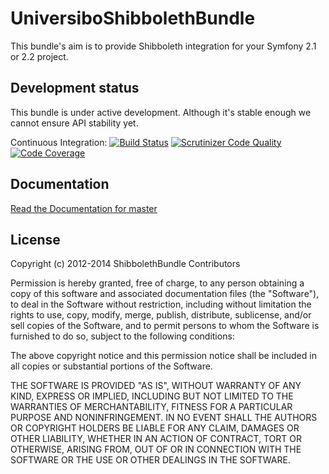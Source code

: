 UniversiboShibbolethBundle
==========================
This bundle's aim is to provide Shibboleth integration for your Symfony 2.1 or 2.2 project.

Development status
------------------
This bundle is under active development. Although it's stable enough we cannot ensure API stability yet.

Continuous Integration: [![Build Status](https://secure.travis-ci.org/dbellettini/UniversiboShibbolethBundle.png)](http://travis-ci.org/dbellettini/UniversiboShibbolethBundle)
[![Scrutinizer Code Quality](https://scrutinizer-ci.com/g/dbellettini/UniversiboShibbolethBundle/badges/quality-score.png?s=1a873e9a7d8680942280a5127cc99b58d0a36900)](https://scrutinizer-ci.com/g/dbellettini/UniversiboShibbolethBundle/)
[![Code Coverage](https://scrutinizer-ci.com/g/dbellettini/UniversiboShibbolethBundle/badges/coverage.png?s=1bfeba8e07d816696104b8bfd0a29232d98a329f)](https://scrutinizer-ci.com/g/dbellettini/UniversiboShibbolethBundle/)

Documentation
-------------
[Read the Documentation for master](https://github.com/dbellettini/UniversiboShibbolethBundle/blob/master/Resources/doc/index.md)

License
-------
Copyright (c) 2012-2014 ShibbolethBundle Contributors

Permission is hereby granted, free of charge, to any person obtaining a copy of this software and associated documentation files (the "Software"), to deal in the Software without restriction, including without limitation the rights to use, copy, modify, merge, publish, distribute, sublicense, and/or sell copies of the Software, and to permit persons to whom the Software is furnished to do so, subject to the following conditions:

The above copyright notice and this permission notice shall be included in all copies or substantial portions of the Software.

THE SOFTWARE IS PROVIDED "AS IS", WITHOUT WARRANTY OF ANY KIND, EXPRESS OR IMPLIED, INCLUDING BUT NOT LIMITED TO THE WARRANTIES OF MERCHANTABILITY, FITNESS FOR A PARTICULAR PURPOSE AND NONINFRINGEMENT. IN NO EVENT SHALL THE AUTHORS OR COPYRIGHT HOLDERS BE LIABLE FOR ANY CLAIM, DAMAGES OR OTHER LIABILITY, WHETHER IN AN ACTION OF CONTRACT, TORT OR OTHERWISE, ARISING FROM, OUT OF OR IN CONNECTION WITH THE SOFTWARE OR THE USE OR OTHER DEALINGS IN THE SOFTWARE.

